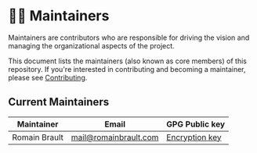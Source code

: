 <!--
SPDX-FileCopyrightText: © 2024 The "Whiteprints" contributors <whiteprints@pm.me>

SPDX-License-Identifier: CC-BY-NC-SA-4.0
-->

# 🧑‍🔧 Maintainers

Maintainers are contributors who are responsible for driving the vision and
managing the organizational aspects of the project.

This document lists the maintainers (also known as core members) of this
repository. If you're interested in contributing and becoming a maintainer,
please see [Contributing].


[Contributing]: CONTRIBUTING.md

## Current Maintainers

| Maintainer    | Email                    | GPG Public key                                       |
| ------------- | ------------------------ | ---------------------------------------------------- |
| Romain Brault | <mail@romainbrault.com>  | [Encryption key](docs/_static/gpg-romainbrault.pub)  |
